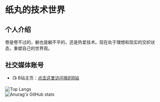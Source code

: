 # 纸丸的技术世界
## 个人介绍
卷是卷不过的，躺也是躺不平的，还是热爱技术。现在处于理想和现实的交织状态，重塑自己的世界观。
## 社交媒体账号
- 📺 B站主页：[点击这里访问我的B站](https://space.bilibili.com/Paperballin)

![Top Langs](https://github-readme-stats.vercel.app/api/top-langs/?username=paperballin)  
![Anurag's GitHub stats](https://github-readme-stats.vercel.app/api?username=paperballin)  
